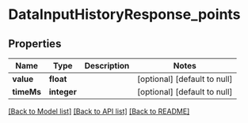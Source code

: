 # DataInputHistoryResponse_points

## Properties
Name | Type | Description | Notes
------------ | ------------- | ------------- | -------------
**value** | **float** |  | [optional] [default to null]
**timeMs** | **integer** |  | [optional] [default to null]

[[Back to Model list]](../README.md#documentation-for-models) [[Back to API list]](../README.md#documentation-for-api-endpoints) [[Back to README]](../README.md)


